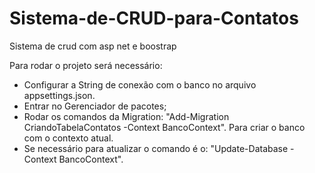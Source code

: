 # Sistema-de-CRUD-para-Contatos
Sistema de crud com asp net e boostrap

Para rodar o projeto será necessário:
 - Configurar a String de conexão com o banco no arquivo appsettings.json.
 - Entrar no Gerenciador de pacotes;
 - Rodar os comandos da Migration: 
   "Add-Migration CriandoTabelaContatos -Context BancoContext". Para criar o banco com o contexto atual.
 - Se necessário para atualizar o comando é o: 
  "Update-Database -Context BancoContext".
